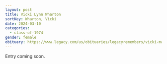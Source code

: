 ```yaml
---
layout: post
title: Vicki Lynn Wharton
sortKey: Wharton, Vicki
date: 2024-03-10
categories:
  - class-of-1974
gender: female
obituary: https://www.legacy.com/us/obituaries/legacyremembers/vicki-matthews-obituary?id=54801934
---
```

E﻿ntry coming soon.
